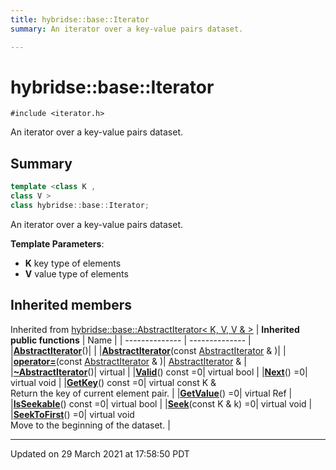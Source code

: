 ```yaml
---
title: hybridse::base::Iterator
summary: An iterator over a key-value pairs dataset. 

---
```

# hybridse::base::Iterator



`#include <iterator.h>`

An iterator over a key-value pairs dataset. 
## Summary

```cpp
template <class K ,
class V >
class hybridse::base::Iterator;
```
An iterator over a key-value pairs dataset. 

**Template Parameters**: 

  * **K** key type of elements 
  * **V** value type of elements 

## Inherited members
Inherited from [hybridse::base::AbstractIterator< K, V, V & >](/hybridse/usage/api/c++/Classes/classhybridse_1_1base_1_1_abstract_iterator.md)
| **Inherited public functions** | Name           |
| -------------- | -------------- |
|**[AbstractIterator](/hybridse/usage/api/c++/Classes/classhybridse_1_1base_1_1_abstract_iterator.md#function-abstractiterator)**()|  |
|**[AbstractIterator](/hybridse/usage/api/c++/Classes/classhybridse_1_1base_1_1_abstract_iterator.md#function-abstractiterator)**(const [AbstractIterator](/hybridse/usage/api/c++/Classes/classhybridse_1_1base_1_1_abstract_iterator.md) & )|  |
|**[operator=](/hybridse/usage/api/c++/Classes/classhybridse_1_1base_1_1_abstract_iterator.md#function-operator=)**(const [AbstractIterator](/hybridse/usage/api/c++/Classes/classhybridse_1_1base_1_1_abstract_iterator.md) & )| [AbstractIterator](/hybridse/usage/api/c++/Classes/classhybridse_1_1base_1_1_abstract_iterator.md) &  |
|**[~AbstractIterator](/hybridse/usage/api/c++/Classes/classhybridse_1_1base_1_1_abstract_iterator.md#function-~abstractiterator)**()| virtual  |
|**[Valid](/hybridse/usage/api/c++/Classes/classhybridse_1_1base_1_1_abstract_iterator.md#function-valid)**() const =0| virtual bool  |
|**[Next](/hybridse/usage/api/c++/Classes/classhybridse_1_1base_1_1_abstract_iterator.md#function-next)**() =0| virtual void  |
|**[GetKey](/hybridse/usage/api/c++/Classes/classhybridse_1_1base_1_1_abstract_iterator.md#function-getkey)**() const =0| virtual const K & <br>Return the key of current element pair.  |
|**[GetValue](/hybridse/usage/api/c++/Classes/classhybridse_1_1base_1_1_abstract_iterator.md#function-getvalue)**() =0| virtual Ref  |
|**[IsSeekable](/hybridse/usage/api/c++/Classes/classhybridse_1_1base_1_1_abstract_iterator.md#function-isseekable)**() const =0| virtual bool  |
|**[Seek](/hybridse/usage/api/c++/Classes/classhybridse_1_1base_1_1_abstract_iterator.md#function-seek)**(const K & k) =0| virtual void  |
|**[SeekToFirst](/hybridse/usage/api/c++/Classes/classhybridse_1_1base_1_1_abstract_iterator.md#function-seektofirst)**() =0| virtual void <br>Move to the beginning of the dataset.  |


-------------------------------

Updated on 29 March 2021 at 17:58:50 PDT